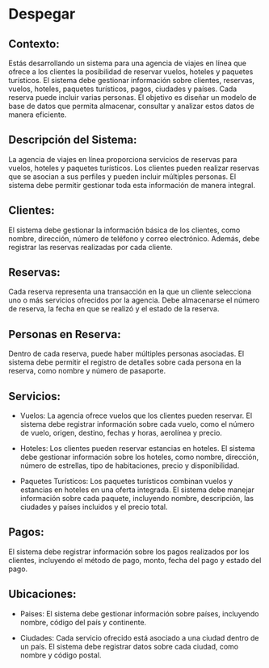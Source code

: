 # Despegar 

## Contexto: 

Estás desarrollando un sistema para una agencia de viajes en línea que ofrece a los clientes la posibilidad de reservar vuelos, hoteles y paquetes turísticos. El sistema debe gestionar información sobre clientes, reservas, vuelos, hoteles, paquetes turísticos, pagos, ciudades y países. Cada reserva puede incluir varias personas. El objetivo es diseñar un modelo de base de datos que permita almacenar, consultar y analizar estos datos de manera eficiente. 

## Descripción del Sistema: 

La agencia de viajes en línea proporciona servicios de reservas para vuelos, hoteles y paquetes turísticos. Los clientes pueden realizar reservas que se asocian a sus perfiles y pueden incluir múltiples personas. El sistema debe permitir gestionar toda esta información de manera integral. 

## Clientes: 

El sistema debe gestionar la información básica de los clientes, como nombre, dirección, número de teléfono y correo electrónico. Además, debe registrar las reservas realizadas por cada cliente. 

## Reservas: 

Cada reserva representa una transacción en la que un cliente selecciona uno o más servicios ofrecidos por la agencia. Debe almacenarse el número de reserva, la fecha en que se realizó y el estado de la reserva. 

## Personas en Reserva: 

Dentro de cada reserva, puede haber múltiples personas asociadas. El sistema debe permitir el registro de detalles sobre cada persona en la reserva, como nombre y número de pasaporte. 

## Servicios: 

  - Vuelos: La agencia ofrece vuelos que los clientes pueden reservar. El sistema debe registrar información sobre cada vuelo, como el número de vuelo, origen, destino, fechas y horas, aerolínea y precio. 

  - Hoteles: Los clientes pueden reservar estancias en hoteles. El sistema debe gestionar información sobre los hoteles, como nombre, dirección, número de estrellas, tipo de habitaciones, precio y disponibilidad. 

  - Paquetes Turísticos: Los paquetes turísticos combinan vuelos y estancias en hoteles en una oferta integrada. El sistema debe manejar información sobre cada paquete, incluyendo nombre, descripción, las ciudades y países incluidos y el precio total. 

## Pagos: 

El sistema debe registrar información sobre los pagos realizados por los clientes, incluyendo el método de pago, monto, fecha del pago y estado del pago. 

## Ubicaciones: 

  - Paises: El sistema debe gestionar información sobre países, incluyendo nombre, código del país y continente. 

  - Ciudades: Cada servicio ofrecido está asociado a una ciudad dentro de un país. El sistema debe registrar datos sobre cada ciudad, como nombre y código postal. 

 
